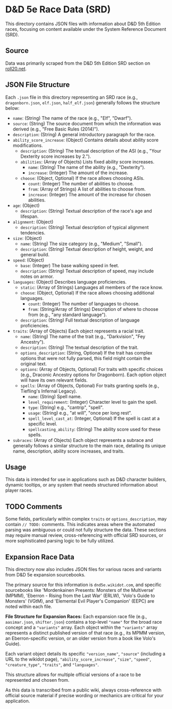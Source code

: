 # D&D 5e Race Data (SRD)

This directory contains JSON files with information about D&D 5th Edition races, focusing on content available under the System Reference Document (SRD).

## Source

Data was primarily scraped from the D&D 5th Edition SRD section on [roll20.net](https://roll20.net/compendium/dnd5e/).

## JSON File Structure

Each `.json` file in this directory representing an SRD race (e.g., `dragonborn.json`, `elf.json`, `half_elf.json`) generally follows the structure below:

*   `name`: (String) The name of the race (e.g., "Elf", "Dwarf").
*   `source`: (String) The source document from which the information was derived (e.g., "Free Basic Rules (2014)").
*   `description`: (String) A general introductory paragraph for the race.
*   `ability_score_increase`: (Object) Contains details about ability score modifications.
    *   `description`: (String) The textual description of the ASI (e.g., "Your Dexterity score increases by 2.").
    *   `abilities`: (Array of Objects) Lists fixed ability score increases.
        *   `name`: (String) The name of the ability (e.g., "Dexterity").
        *   `increase`: (Integer) The amount of the increase.
    *   `choose`: (Object, Optional) If the race allows choosing ASIs.
        *   `count`: (Integer) The number of abilities to choose.
        *   `from`: (Array of Strings) A list of abilities to choose from.
        *   `increase`: (Integer) The amount of the increase for chosen abilities.
*   `age`: (Object)
    *   `description`: (String) Textual description of the race's age and lifespan.
*   `alignment`: (Object)
    *   `description`: (String) Textual description of typical alignment tendencies.
*   `size`: (Object)
    *   `name`: (String) The size category (e.g., "Medium", "Small").
    *   `description`: (String) Textual description of height, weight, and general build.
*   `speed`: (Object)
    *   `base`: (Integer) The base walking speed in feet.
    *   `description`: (String) Textual description of speed, may include notes on armor.
*   `languages`: (Object) Describes language proficiencies.
    *   `static`: (Array of Strings) Languages all members of the race know.
    *   `choose`: (Object, Optional) If the race allows choosing additional languages.
        *   `count`: (Integer) The number of languages to choose.
        *   `from`: (String/Array of Strings) Description of where to choose from (e.g., "any standard language").
    *   `description`: (String) Full textual description of language proficiencies.
*   `traits`: (Array of Objects) Each object represents a racial trait.
    *   `name`: (String) The name of the trait (e.g., "Darkvision", "Fey Ancestry").
    *   `description`: (String) The textual description of the trait.
    *   `options_description`: (String, Optional) If the trait has complex options that were not fully parsed, this field might contain the original text.
    *   `options`: (Array of Objects, Optional) For traits with specific choices (e.g., Draconic Ancestry options for Dragonborn). Each option object will have its own relevant fields.
    *   `spells`: (Array of Objects, Optional) For traits granting spells (e.g., Tiefling's Infernal Legacy).
        *   `name`: (String) Spell name.
        *   `level_requirement`: (Integer) Character level to gain the spell.
        *   `type`: (String) e.g., "cantrip", "spell".
        *   `usage`: (String) e.g., "at will", "once per long rest".
        *   `spell_level_cast_at`: (Integer, Optional) If the spell is cast at a specific level.
        *   `spellcasting_ability`: (String) The ability score used for these spells.
*   `subraces`: (Array of Objects) Each object represents a subrace and generally follows a similar structure to the main race, detailing its unique name, description, ability score increases, and traits.

## Usage

This data is intended for use in applications such as D&D character builders, dynamic tooltips, or any system that needs structured information about player races.

## TODO Comments

Some fields, particularly within complex `traits` or `options_description`, may contain `// TODO:` comments. This indicates areas where the automated parsing was ambiguous or could not fully structure the data. These sections may require manual review, cross-referencing with official SRD sources, or more sophisticated parsing logic to be fully utilized.

## Expansion Race Data

This directory now also includes JSON files for various races and variants from D&D 5e expansion sourcebooks.

The primary source for this information is `dnd5e.wikidot.com`, and specific sourcebooks like 'Mordenkainen Presents: Monsters of the Multiverse' (MPMM), 'Eberron - Rising from the Last War' (ERLW), 'Volo's Guide to Monsters' (VGtM), and 'Elemental Evil Player's Companion' (EEPC) are noted within each file.

**File Structure for Expansion Races:** Each expansion race file (e.g., `aasimar.json`, `shifter.json`) contains a top-level `"name"` for the broad race concept and a `"variants"` array. Each object within the `"variants"` array represents a distinct published version of that race (e.g., its MPMM version, an Eberron-specific version, or an older version from a book like Volo's Guide).

Each variant object details its specific `"version_name"`, `"source"` (including a URL to the wikidot page), `"ability_score_increase"`, `"size"`, `"speed"`, `"creature_type"`, `"traits"`, and `"languages"`.

This structure allows for multiple official versions of a race to be represented and chosen from.

As this data is transcribed from a public wiki, always cross-reference with official source material if precise wording or mechanics are critical for your application.
